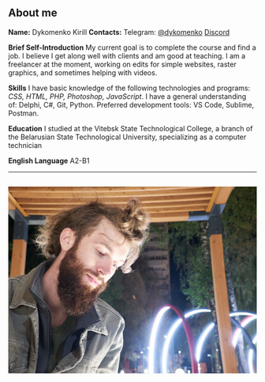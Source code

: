 ## About me

**Name:**
Dykomenko Kirill
**Contacts:**
Telegram: [@dykomenko](https://t.me/dykomenko) [Discord](https://discordapp.com/users/242366551041245185)

**Brief Self-Introduction**
My current goal is to complete the course and find a job.
I believe I get along well with clients and am good at teaching.
I am a freelancer at the moment, working on edits for simple websites, raster graphics, and sometimes helping with videos.

**Skills**
I have basic knowledge of the following technologies and programs: *CSS, HTML, PHP, Photoshop, JavaScript*.
I have a general understanding of: Delphi, C#, Git, Python.
Preferred development tools: VS Code, Sublime, Postman.

**Education**
I studied at the Vitebsk State Technological College, a branch of the Belarusian State Technological University, specializing as a computer technician

**English Language**
A2-B1

---
![Photo](photo.jpg)
---